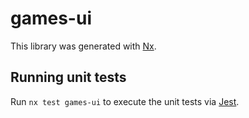# games-ui

This library was generated with [Nx](https://nx.dev).

## Running unit tests

Run `nx test games-ui` to execute the unit tests via [Jest](https://jestjs.io).
